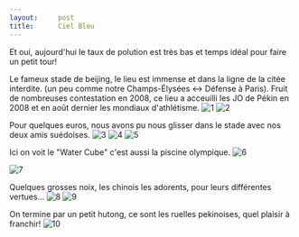```yaml
---
layout:     post
title:      Ciel Bleu
---
```


Et oui, aujourd'hui le taux de polution est très bas et temps idéal pour faire un petit tour!

Le fameux stade de beijing, le lieu est immense et dans la ligne de la citée interdite. (un peu comme notre Champs-Élysées <-> Défense à Paris).
Fruit de nombreuses contestation en 2008, ce lieu a acceuilli les JO de Pékin en 2008 et en août dernier les mondiaux d'athlétisme.
![1](https://cloud.githubusercontent.com/assets/1808854/9830992/aa4d7396-5977-11e5-86ce-76607e91ffe2.jpg)
![2](https://cloud.githubusercontent.com/assets/1808854/9830991/aa4cb762-5977-11e5-9767-7fbe6f871f1f.jpg)

Pour quelques euros, nous avons pu nous glisser dans le stade avec nos deux amis suédoises.
![3](https://cloud.githubusercontent.com/assets/1808854/9830990/aa4c8710-5977-11e5-88d1-e3f45740cd1b.jpg)
![4](https://cloud.githubusercontent.com/assets/1808854/9830993/aa4ea07c-5977-11e5-80df-434edf7e020e.jpg)
![5](https://cloud.githubusercontent.com/assets/1808854/9830995/aa5194d0-5977-11e5-861f-0da144e0d40e.jpg)

Ici on voit le "Water Cube" c'est aussi la piscine olympique.
![6](https://cloud.githubusercontent.com/assets/1808854/9830994/aa51817a-5977-11e5-9303-21a8f1148183.jpg)


![7](https://cloud.githubusercontent.com/assets/1808854/9830997/aa8c7d3e-5977-11e5-9854-3fab2c6b39fe.jpg)

Quelques grosses noix, les chinois les adorents, pour leurs différentes vertues...
![8](https://cloud.githubusercontent.com/assets/1808854/9830996/aa8b012a-5977-11e5-8a48-8866afbc4801.jpg)
![9](https://cloud.githubusercontent.com/assets/1808854/9830998/aa8d6e9c-5977-11e5-82b6-36fe6285ff23.jpg)

On termine par un petit hutong, ce sont les ruelles pekinoises, quel plaisir à franchir!
![10](https://cloud.githubusercontent.com/assets/1808854/9830999/aa910534-5977-11e5-95d4-82ed418dc498.jpg)
